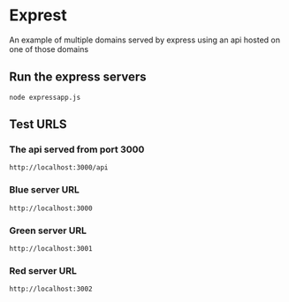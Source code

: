 # Exprest

An example of multiple domains served by express using an api hosted on one of those domains

## Run the express servers

`node expressapp.js`

## Test URLS

### The api served from port 3000

`http://localhost:3000/api`

### Blue server URL

`http://localhost:3000`

### Green server URL

`http://localhost:3001`

### Red server URL

`http://localhost:3002`
